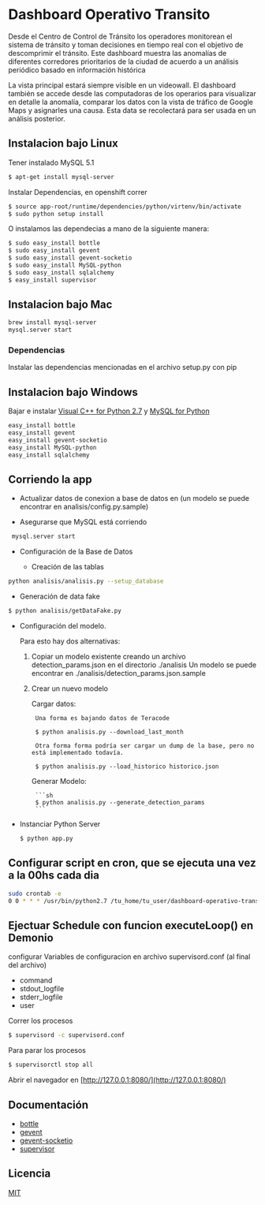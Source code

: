 # Dashboard Operativo Transito

Desde el Centro de Control de Tránsito los operadores monitorean el sistema de tránsito y toman decisiones en tiempo real con el objetivo de descomprimir el tránsito.
Este dashboard muestra las anomalías de diferentes corredores prioritarios de la ciudad de acuerdo a un análisis periódico basado en información histórica

La vista principal estará siempre visible en un videowall.
El dashboard también se accede desde las computadoras de los operarios para visualizar en detalle la anomalía, comparar los datos con la vista de tráfico de Google Maps y asignarles una causa. Esta data se recolectará para ser usada en un análisis posterior.

## Instalacion bajo Linux

Tener instalado MySQL 5.1

```sh
$ apt-get install mysql-server
```

Instalar Dependencias, en openshift correr
```sh
$ source app-root/runtime/dependencies/python/virtenv/bin/activate
$ sudo python setup install
```

O instalamos las dependecias a mano de la siguiente manera:
```sh
$ sudo easy_install bottle
$ sudo easy_install gevent
$ sudo easy_install gevent-socketio
$ sudo easy_install MySQL-python
$ sudo easy_install sqlalchemy
$ easy_install supervisor
```

## Instalacion bajo Mac
```sh
brew install mysql-server
mysql.server start
```

### Dependencias
Instalar las dependencias mencionadas en el archivo setup.py con pip


## Instalacion bajo Windows
Bajar e instalar [Visual C++ for Python 2.7](http://download.microsoft.com/download/7/9/6/796EF2E4-801B-4FC4-AB28-B59FBF6D907B/VCForPython27.msi) y [MySQL for Python](https://github.com/farcepest/MySQLdb1)

```sh
easy_install bottle
easy_install gevent
easy_install gevent-socketio
easy_install MySQL-python
easy_install sqlalchemy
```

## Corriendo la app 

* Actualizar datos de conexion a base de datos en (un modelo se puede encontrar en analisis/config.py.sample)


* Asegurarse que MySQL está corriendo

```sh
 mysql.server start
 ```

* Configuración de la Base de Datos

  * Creación de las tablas

```sh
python analisis/analisis.py --setup_database
```

  * Generación de data fake

```sh
$ python analisis/getDataFake.py
```

  * Configuración del modelo. 

    Para esto hay dos alternativas:

    1. Copiar un modelo existente creando un archivo detection_params.json en el directorio ./analisis
    Un modelo se puede encontrar en ./analisis/detection_params.json.sample

    2. Crear un nuevo modelo

        Cargar datos:

            Una forma es bajando datos de Teracode

            $ python analisis.py --download_last_month

            Otra forma forma podría ser cargar un dump de la base, pero no está implementado todavía.

            $ python analisis.py --load_historico historico.json

        Generar Modelo:

            ```sh
            $ python analisis.py --generate_detection_params
            ```



  * Instanciar Python Server

    ```sh
    $ python app.py
    ```


## Configurar script en cron, que se ejecuta una vez a la 00hs cada dia

```sh
sudo crontab -e
0 0 * * * /usr/bin/python2.7 /tu_home/tu_user/dashboard-operativo-transito/analisis/dailyUpdate.py
```

## Ejectuar Schedule con funcion executeLoop() en Demonio
configurar Variables de configuracion en archivo supervisord.conf (al final del archivo)
* command
* stdout_logfile
* stderr_logfile
* user

Correr los procesos
```sh
$ supervisord -c supervisord.conf
```

Para parar los procesos
```sh
$ supervisorctl stop all
```

Abrir el navegador en [http://127.0.0.1:8080/](http://127.0.0.1:8080/)

## Documentación 

  - [bottle](http://bottlepy.org/docs/dev/index.html)
  - [gevent](http://gevent.org/intro.html)
  - [gevent-socketio](https://gevent-socketio.readthedocs.org/en/latest/)
  - [supervisor](http://supervisord.org/configuration.html)

## Licencia
[MIT](http://opensource.org/licenses/MIT)
